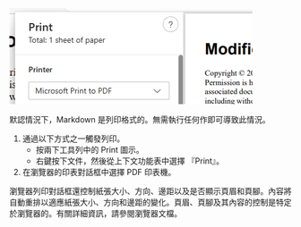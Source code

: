 ![](./print-pdf.png)

默認情況下，Markdown 是列印格式的。無需執行任何作即可導致此情況。

1. 通過以下方式之一觸發列印。
	- 按兩下工具列中的 Print 圖示。
	- 右鍵按下文件，然後從上下文功能表中選擇 『Print』。
2. 在瀏覽器的印表對話框中選擇 PDF 印表機。

瀏覽器列印對話框還控制紙張大小、方向、邊距以及是否顯示頁眉和頁腳。內容將自動重排以適應紙張大小、方向和邊距的變化。頁眉、頁腳及其內容的控制是特定於瀏覽器的。有關詳細資訊，請參閱瀏覽器文檔。